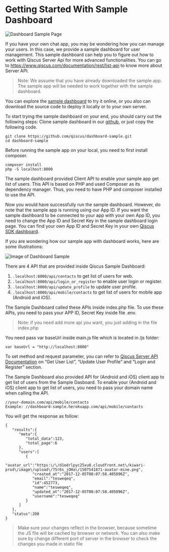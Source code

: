 # Getting Started With Sample Dashboard

![Dashboard Sample Page](https://github.com/qiscus/dashboard-sample/blob/master/img/1512532707-list+user.png)

If you have your own chat app, you may be wondering how you can manage your users. In this case, we provide a sample dashboard for user management. This sample dashboard can help you to figure out how to work with Qiscus Server Api for more advanced functionalities. You can go to https://www.qiscus.com/documentation/rest/list-api to know more about Server API.


> Note: We assume that you have already downloaded the sample app. The sample app will be needed to work together with the sample dashboard.


You can explore the [sample dashboard](http://dashboard-sample.herokuapp.com/login) to try it online, or you also can download the source code to deploy it locally or to your own server.

To start trying the sample dashboard on your end, you should carry out the following steps:
Clone sample dashboard in our [github](https://github.com/qiscus/dashboard-sample), or just copy the following code.
```
git clone https://github.com/qiscus/dashboard-sample.git
cd dashboard-sample
```
Before running the sample app on your local, you need to first install composer.
```
composer install
php -S localhost:8000
```

The sample dashboard provided Client API to enable your sample app get list of users. This API is based on PHP and used Composer as its dependency manager. Thus, you need to have PHP and composer installed to use the API.


Now you would have successfully run the sample dashboard. However, do note that the sample app is running using our App ID. If you want the sample dashboard to be connected to your app with your own App ID, you need to change the App ID and Secret Key in the sample dashboard login page. You can find your own App ID and Secret Key in your own [Qiscus SDK dashboard](https://www.qiscus.com/dashboard).

If you are wondering how our sample app with dashboard works, here are some illustrations:

![Image of Dashboard Sample](https://github.com/qiscus/dashboard-sample/blob/master/1511248325-How%2Bsample%2Bwork.png)

There are 4 API that are provided inside Qiscus Sample Dashboard:

1. ```.localhost:8000/api/contacts``` to get list of users for web.
2. ```.localhost:8000/api/login_or_register``` to enable user login or register.
3. ```.localhost:8000/api/update_profile``` to update user profile.
4.  ```.localhost:8000/api/mobile/contacts``` to get list of users for mobile app (Android and iOS).

The Sample Dashboard called these APIs inside index.php file. To use these APIs, you need to pass your APP ID, Secret Key inside file .env.
> Note: if you need add more api you want, you just adding in the file index.php

You need pass var baseUrl inside main.js file which is located in /js folder:

```var baseUrl = "http://localhost:8000"```

To set method and request parameter, you can refer to [Qiscus Server API Documentation](https://www.qiscus.com/documentation/rest/list-api) on “Get User List”, “Update User Profile” and “Login and Register” section.

The Sample Dashboard also provided API for (Android and iOS) client app to get list of users from the Sample Dasboard.
To enable your (Android and iOS) client app to get list of users, you need to pass your domain name when calling the API.
```
//your-domain.com/api/mobile/contacts
Example: //dashboard-sample.herokuapp.com/api/mobile/contacts
```

You will get the response as follow:
```
{
   "results":{
      "meta":{
         "total_data":123,
         "total_page":6
      },
      "users":[
         {
            "avatar_url":"https:\/\/d1edrlpyc25xu0.cloudfront.net\/kiwari-prod\/image\/upload\/75r6s_jOHa\/1507541871-avatar-mine.png",
            "created_at":"2017-12-05T08:07:58.405896Z",
            "email":"tesweqeq",
            "id":452773,
            "name":"tesweqeq",
            "updated_at":"2017-12-05T08:07:58.405896Z",
            "username":"tesweqeq"
         }
      ]
   },
   "status":200
}
```

> Make sure your changes reflect in the browser, because sometime the JS file will be cached by browser or network. You can also make sure by change different port of server in the browser to check the changes you made in static file
